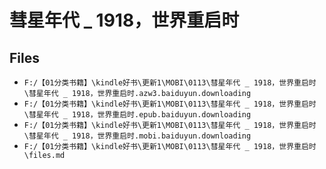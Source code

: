 # 彗星年代 _ 1918，世界重启时

## Files

- `F:/【01分类书籍】\kindle好书\更新1\MOBI\0113\彗星年代 _ 1918，世界重启时\彗星年代 _ 1918，世界重启时.azw3.baiduyun.downloading`
- `F:/【01分类书籍】\kindle好书\更新1\MOBI\0113\彗星年代 _ 1918，世界重启时\彗星年代 _ 1918，世界重启时.epub.baiduyun.downloading`
- `F:/【01分类书籍】\kindle好书\更新1\MOBI\0113\彗星年代 _ 1918，世界重启时\彗星年代 _ 1918，世界重启时.mobi.baiduyun.downloading`
- `F:/【01分类书籍】\kindle好书\更新1\MOBI\0113\彗星年代 _ 1918，世界重启时\files.md`

